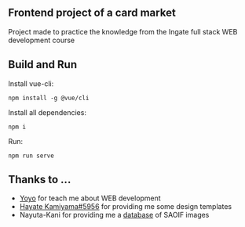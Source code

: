 ## Frontend project of a card market
Project made to practice the knowledge from the Ingate full stack WEB development course

## Build and Run
Install vue-cli:
```
npm install -g @vue/cli
```
Install all dependencies:
```
npm i
```
Run:
```
npm run serve
```
## Thanks to ...
* [Yoyo](https://github.com/yoannes) for teach me about WEB development
* [Hayate Kamiyama#5956](https://discord.com/) for providing me some design templates
* Nayuta-Kani for providing me a [database](https://github.com/Nayuta-Kani/SAOIF-Skill-Records-Database) of SAOIF images
